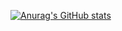 [![Anurag's GitHub stats](https://github-readme-stats.vercel.app/api?username=jbrunomf&?count_private=true)](https://github.com/jbrunomf/jbrunomf)


